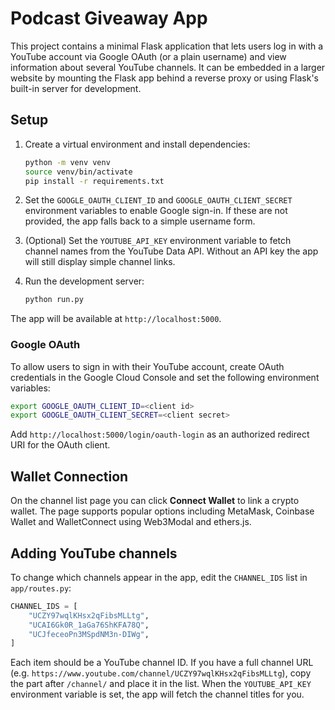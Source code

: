 # Podcast Giveaway App

This project contains a minimal Flask application that lets users log in with a
YouTube account via Google OAuth (or a plain username) and view information
about several YouTube channels. It can be
embedded in a larger website by mounting the Flask app behind a reverse proxy
or using Flask's built-in server for development.

## Setup

1. Create a virtual environment and install dependencies:

   ```bash
   python -m venv venv
   source venv/bin/activate
   pip install -r requirements.txt
   ```

2. Set the `GOOGLE_OAUTH_CLIENT_ID` and `GOOGLE_OAUTH_CLIENT_SECRET`
   environment variables to enable Google sign-in. If these are not provided,
   the app falls back to a simple username form.

3. (Optional) Set the `YOUTUBE_API_KEY` environment variable to fetch channel
   names from the YouTube Data API. Without an API key the app will still
   display simple channel links.

4. Run the development server:

   ```bash
   python run.py
   ```

The app will be available at `http://localhost:5000`.

### Google OAuth

To allow users to sign in with their YouTube account, create OAuth
credentials in the Google Cloud Console and set the following environment
variables:

```bash
export GOOGLE_OAUTH_CLIENT_ID=<client id>
export GOOGLE_OAUTH_CLIENT_SECRET=<client secret>
```

Add `http://localhost:5000/login/oauth-login` as an authorized redirect URI
for the OAuth client.

## Wallet Connection

On the channel list page you can click **Connect Wallet** to link a crypto
wallet. The page supports popular options including MetaMask, Coinbase Wallet
and WalletConnect using Web3Modal and ethers.js.

## Adding YouTube channels

To change which channels appear in the app, edit the `CHANNEL_IDS` list in
`app/routes.py`:

```python
CHANNEL_IDS = [
    "UCZY97wqlKHsx2qFibsMLLtg",
    "UCAI6Gk0R_1aGa76ShKFA78Q",
    "UCJfeceoPn3MSpdNM3n-DIWg",
]
```

Each item should be a YouTube channel ID. If you have a full channel URL (e.g.
`https://www.youtube.com/channel/UCZY97wqlKHsx2qFibsMLLtg`), copy the part
after `/channel/` and place it in the list. When the `YOUTUBE_API_KEY`
environment variable is set, the app will fetch the channel titles for you.


